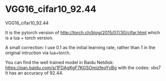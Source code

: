 # VGG16_cifar10_92.44
VGG16_cifar10_92.44

It is the pytorch version of http://torch.ch/blog/2015/07/30/cifar.html which is a lua + torch version.

A small correction: I use 0.1 as the initial learning rate, rather than 1 in the original intruction via lua+torch.

You can find the well trained model in Baidu Netdisk: https://pan.baidu.com/s/1FDAgKgF7KGSOmizfeoYyBg with the codes: vbs7 
It has an accuracy of 92.44.
